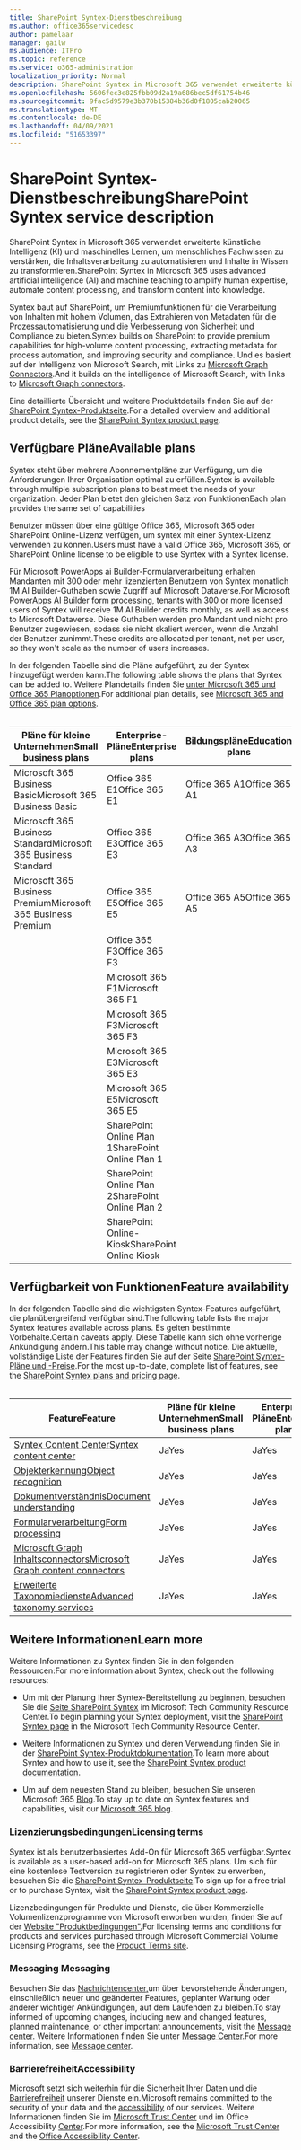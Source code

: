 ```yaml
---
title: SharePoint Syntex-Dienstbeschreibung
ms.author: office365servicedesc
author: pamelaar
manager: gailw
ms.audience: ITPro
ms.topic: reference
ms.service: o365-administration
localization_priority: Normal
description: SharePoint Syntex in Microsoft 365 verwendet erweiterte künstliche Intelligenz (KI) und maschinelles Lernen, um menschliches Fachwissen zu verstärken, die Inhaltsverarbeitung zu automatisieren und Inhalte in Wissen zu transformieren.
ms.openlocfilehash: 5606fec3e825fbb09d2a19a686bec5df61754b46
ms.sourcegitcommit: 9fac5d9579e3b370b15384b36d0f1805cab20065
ms.translationtype: MT
ms.contentlocale: de-DE
ms.lasthandoff: 04/09/2021
ms.locfileid: "51653397"
---
```

# <a name="sharepoint-syntex-service-description"></a><span data-ttu-id="3f445-103">SharePoint Syntex-Dienstbeschreibung</span><span class="sxs-lookup"><span data-stu-id="3f445-103">SharePoint Syntex service description</span></span> 

<span data-ttu-id="3f445-104">SharePoint Syntex in Microsoft 365 verwendet erweiterte künstliche Intelligenz (KI) und maschinelles Lernen, um menschliches Fachwissen zu verstärken, die Inhaltsverarbeitung zu automatisieren und Inhalte in Wissen zu transformieren.</span><span class="sxs-lookup"><span data-stu-id="3f445-104">SharePoint Syntex in Microsoft 365 uses advanced artificial intelligence (AI) and machine teaching to amplify human expertise, automate content processing, and transform content into knowledge.</span></span>

<span data-ttu-id="3f445-105">Syntex baut auf SharePoint, um Premiumfunktionen für die Verarbeitung von Inhalten mit hohem Volumen, das Extrahieren von Metadaten für die Prozessautomatisierung und die Verbesserung von Sicherheit und Compliance zu bieten.</span><span class="sxs-lookup"><span data-stu-id="3f445-105">Syntex builds on SharePoint to provide premium capabilities for high-volume content processing, extracting metadata for process automation, and improving security and compliance.</span></span> <span data-ttu-id="3f445-106">Und es basiert auf der Intelligenz von Microsoft Search, mit Links zu [Microsoft Graph Connectors](/microsoftsearch/connectors-overview).</span><span class="sxs-lookup"><span data-stu-id="3f445-106">And it builds on the intelligence of Microsoft Search, with links to [Microsoft Graph connectors](/microsoftsearch/connectors-overview).</span></span>

<span data-ttu-id="3f445-107">Eine detaillierte Übersicht und weitere Produktdetails finden Sie auf der [SharePoint Syntex-Produktseite](https://aka.ms/sharepointsyntex).</span><span class="sxs-lookup"><span data-stu-id="3f445-107">For a detailed overview and additional product details, see the [SharePoint Syntex product page](https://aka.ms/sharepointsyntex).</span></span>

## <a name="available-plans"></a><span data-ttu-id="3f445-108">Verfügbare Pläne</span><span class="sxs-lookup"><span data-stu-id="3f445-108">Available plans</span></span>

<span data-ttu-id="3f445-109">Syntex steht über mehrere Abonnementpläne zur Verfügung, um die Anforderungen Ihrer Organisation optimal zu erfüllen.</span><span class="sxs-lookup"><span data-stu-id="3f445-109">Syntex is available through multiple subscription plans to best meet the needs of your organization.</span></span> <span data-ttu-id="3f445-110">Jeder Plan bietet den gleichen Satz von Funktionen</span><span class="sxs-lookup"><span data-stu-id="3f445-110">Each plan provides the same set of capabilities</span></span>

<span data-ttu-id="3f445-111">Benutzer müssen über eine gültige Office 365, Microsoft 365 oder SharePoint Online-Lizenz verfügen, um syntex mit einer Syntex-Lizenz verwenden zu können.</span><span class="sxs-lookup"><span data-stu-id="3f445-111">Users must have a valid Office 365, Microsoft 365, or SharePoint Online license to be eligible to use Syntex with a Syntex license.</span></span>

<span data-ttu-id="3f445-112">Für Microsoft PowerApps ai Builder-Formularverarbeitung erhalten Mandanten mit 300 oder mehr lizenzierten Benutzern von Syntex monatlich 1M AI Builder-Guthaben sowie Zugriff auf Microsoft Dataverse.</span><span class="sxs-lookup"><span data-stu-id="3f445-112">For Microsoft PowerApps AI Builder form processing, tenants with 300 or more licensed users of Syntex will receive 1M AI Builder credits monthly, as well as access to Microsoft Dataverse.</span></span> <span data-ttu-id="3f445-113">Diese Guthaben werden pro Mandant und nicht pro Benutzer zugewiesen, sodass sie nicht skaliert werden, wenn die Anzahl der Benutzer zunimmt.</span><span class="sxs-lookup"><span data-stu-id="3f445-113">These credits are allocated per tenant, not per user, so they won't scale as the number of users increases.</span></span>

<span data-ttu-id="3f445-114">In der folgenden Tabelle sind die Pläne aufgeführt, zu der Syntex hinzugefügt werden kann.</span><span class="sxs-lookup"><span data-stu-id="3f445-114">The following table shows the plans that Syntex can be added to.</span></span> <span data-ttu-id="3f445-115">Weitere Plandetails finden Sie [unter Microsoft 365 und Office 365 Planoptionen](../office-365-platform-service-description/office-365-plan-options.md).</span><span class="sxs-lookup"><span data-stu-id="3f445-115">For additional plan details, see [Microsoft 365 and Office 365 plan options](../office-365-platform-service-description/office-365-plan-options.md).</span></span><br><br>


| <span data-ttu-id="3f445-116">Pläne für kleine Unternehmen</span><span class="sxs-lookup"><span data-stu-id="3f445-116">Small business plans</span></span>            | <span data-ttu-id="3f445-117">Enterprise-Pläne</span><span class="sxs-lookup"><span data-stu-id="3f445-117">Enterprise plans</span></span>         | <span data-ttu-id="3f445-118">Bildungspläne</span><span class="sxs-lookup"><span data-stu-id="3f445-118">Education plans</span></span>     |
| ------------------------------- | ------------------------ | ------------------- |
| <span data-ttu-id="3f445-119">Microsoft 365 Business Basic</span><span class="sxs-lookup"><span data-stu-id="3f445-119">Microsoft 365 Business Basic</span></span>    | <span data-ttu-id="3f445-120">Office 365 E1</span><span class="sxs-lookup"><span data-stu-id="3f445-120">Office 365 E1</span></span>            | <span data-ttu-id="3f445-121">Office 365 A1</span><span class="sxs-lookup"><span data-stu-id="3f445-121">Office 365 A1</span></span>       |
| <span data-ttu-id="3f445-122">Microsoft 365 Business Standard</span><span class="sxs-lookup"><span data-stu-id="3f445-122">Microsoft 365 Business Standard</span></span> | <span data-ttu-id="3f445-123">Office 365 E3</span><span class="sxs-lookup"><span data-stu-id="3f445-123">Office 365 E3</span></span>            | <span data-ttu-id="3f445-124">Office 365 A3</span><span class="sxs-lookup"><span data-stu-id="3f445-124">Office 365 A3</span></span>       |
| <span data-ttu-id="3f445-125">Microsoft 365 Business Premium</span><span class="sxs-lookup"><span data-stu-id="3f445-125">Microsoft 365 Business Premium</span></span>  | <span data-ttu-id="3f445-126">Office 365 E5</span><span class="sxs-lookup"><span data-stu-id="3f445-126">Office 365 E5</span></span>            | <span data-ttu-id="3f445-127">Office 365 A5</span><span class="sxs-lookup"><span data-stu-id="3f445-127">Office 365 A5</span></span>       |
|                                 | <span data-ttu-id="3f445-128">Office 365 F3</span><span class="sxs-lookup"><span data-stu-id="3f445-128">Office 365 F3</span></span>            |                     |
|                                 | <span data-ttu-id="3f445-129">Microsoft 365 F1</span><span class="sxs-lookup"><span data-stu-id="3f445-129">Microsoft 365 F1</span></span>         |                     |
|                                 | <span data-ttu-id="3f445-130">Microsoft 365 F3</span><span class="sxs-lookup"><span data-stu-id="3f445-130">Microsoft 365 F3</span></span>         |                     |
|                                 | <span data-ttu-id="3f445-131">Microsoft 365 E3</span><span class="sxs-lookup"><span data-stu-id="3f445-131">Microsoft 365 E3</span></span>         |                     |
|                                 | <span data-ttu-id="3f445-132">Microsoft 365 E5</span><span class="sxs-lookup"><span data-stu-id="3f445-132">Microsoft 365 E5</span></span>         |                     |
|                                 | <span data-ttu-id="3f445-133">SharePoint Online Plan 1</span><span class="sxs-lookup"><span data-stu-id="3f445-133">SharePoint Online Plan 1</span></span> |                     |
|                                 | <span data-ttu-id="3f445-134">SharePoint Online Plan 2</span><span class="sxs-lookup"><span data-stu-id="3f445-134">SharePoint Online Plan 2</span></span> |                     |
|                                 | <span data-ttu-id="3f445-135">SharePoint Online-Kiosk</span><span class="sxs-lookup"><span data-stu-id="3f445-135">SharePoint Online Kiosk</span></span>  |                     |

## <a name="feature-availability"></a><span data-ttu-id="3f445-136">Verfügbarkeit von Funktionen</span><span class="sxs-lookup"><span data-stu-id="3f445-136">Feature availability</span></span>

<span data-ttu-id="3f445-137">In der folgenden Tabelle sind die wichtigsten Syntex-Features aufgeführt, die planübergreifend verfügbar sind.</span><span class="sxs-lookup"><span data-stu-id="3f445-137">The following table lists the major Syntex features available across plans.</span></span> <span data-ttu-id="3f445-138">Es gelten bestimmte Vorbehalte.</span><span class="sxs-lookup"><span data-stu-id="3f445-138">Certain caveats apply.</span></span> <span data-ttu-id="3f445-139">Diese Tabelle kann sich ohne vorherige Ankündigung ändern.</span><span class="sxs-lookup"><span data-stu-id="3f445-139">This table may change without notice.</span></span> <span data-ttu-id="3f445-140">Die aktuelle, vollständige Liste der Features finden Sie auf der Seite [SharePoint Syntex-Pläne und -Preise](https://www.microsoft.com/microsoft-365/enterprise/sharepoint-syntex).</span><span class="sxs-lookup"><span data-stu-id="3f445-140">For the most up-to-date, complete list of features, see the [SharePoint Syntex plans and pricing page](https://www.microsoft.com/microsoft-365/enterprise/sharepoint-syntex).</span></span><br><br>

| <span data-ttu-id="3f445-141">Feature</span><span class="sxs-lookup"><span data-stu-id="3f445-141">Feature</span></span> | <span data-ttu-id="3f445-142">Pläne für kleine Unternehmen</span><span class="sxs-lookup"><span data-stu-id="3f445-142">Small business plans</span></span> | <span data-ttu-id="3f445-143">Enterprise-Pläne</span><span class="sxs-lookup"><span data-stu-id="3f445-143">Enterprise plans</span></span> | <span data-ttu-id="3f445-144">Bildungspläne</span><span class="sxs-lookup"><span data-stu-id="3f445-144">Education plans</span></span> |
|--|--|--|--|
| [<span data-ttu-id="3f445-145">Syntex Content Center</span><span class="sxs-lookup"><span data-stu-id="3f445-145">Syntex content center</span></span>](sharepoint-syntex-features.md#syntex-content-center) | <span data-ttu-id="3f445-146">Ja</span><span class="sxs-lookup"><span data-stu-id="3f445-146">Yes</span></span> | <span data-ttu-id="3f445-147">Ja</span><span class="sxs-lookup"><span data-stu-id="3f445-147">Yes</span></span> | <span data-ttu-id="3f445-148">Ja</span><span class="sxs-lookup"><span data-stu-id="3f445-148">Yes</span></span> |
| [<span data-ttu-id="3f445-149">Objekterkennung</span><span class="sxs-lookup"><span data-stu-id="3f445-149">Object recognition</span></span>](sharepoint-syntex-features.md#object-recognition) | <span data-ttu-id="3f445-150">Ja</span><span class="sxs-lookup"><span data-stu-id="3f445-150">Yes</span></span> | <span data-ttu-id="3f445-151">Ja</span><span class="sxs-lookup"><span data-stu-id="3f445-151">Yes</span></span> | <span data-ttu-id="3f445-152">Ja</span><span class="sxs-lookup"><span data-stu-id="3f445-152">Yes</span></span> |
| [<span data-ttu-id="3f445-153">Dokumentverständnis</span><span class="sxs-lookup"><span data-stu-id="3f445-153">Document understanding</span></span>](sharepoint-syntex-features.md#document-understanding) | <span data-ttu-id="3f445-154">Ja</span><span class="sxs-lookup"><span data-stu-id="3f445-154">Yes</span></span> | <span data-ttu-id="3f445-155">Ja</span><span class="sxs-lookup"><span data-stu-id="3f445-155">Yes</span></span> | <span data-ttu-id="3f445-156">Ja</span><span class="sxs-lookup"><span data-stu-id="3f445-156">Yes</span></span> |
| [<span data-ttu-id="3f445-157">Formularverarbeitung</span><span class="sxs-lookup"><span data-stu-id="3f445-157">Form processing</span></span>](sharepoint-syntex-features.md#form-processing) | <span data-ttu-id="3f445-158">Ja</span><span class="sxs-lookup"><span data-stu-id="3f445-158">Yes</span></span> | <span data-ttu-id="3f445-159">Ja</span><span class="sxs-lookup"><span data-stu-id="3f445-159">Yes</span></span> | <span data-ttu-id="3f445-160">Ja</span><span class="sxs-lookup"><span data-stu-id="3f445-160">Yes</span></span> |
| [<span data-ttu-id="3f445-161">Microsoft Graph Inhaltsconnectors</span><span class="sxs-lookup"><span data-stu-id="3f445-161">Microsoft Graph content connectors</span></span>](sharepoint-syntex-features.md#microsoft-graph-content-connectors) | <span data-ttu-id="3f445-162">Ja</span><span class="sxs-lookup"><span data-stu-id="3f445-162">Yes</span></span> | <span data-ttu-id="3f445-163">Ja</span><span class="sxs-lookup"><span data-stu-id="3f445-163">Yes</span></span> | <span data-ttu-id="3f445-164">Ja</span><span class="sxs-lookup"><span data-stu-id="3f445-164">Yes</span></span> |
| [<span data-ttu-id="3f445-165">Erweiterte Taxonomiedienste</span><span class="sxs-lookup"><span data-stu-id="3f445-165">Advanced taxonomy services</span></span>](sharepoint-syntex-features.md#advanced-taxonomy-services) | <span data-ttu-id="3f445-166">Ja</span><span class="sxs-lookup"><span data-stu-id="3f445-166">Yes</span></span> | <span data-ttu-id="3f445-167">Ja</span><span class="sxs-lookup"><span data-stu-id="3f445-167">Yes</span></span> | <span data-ttu-id="3f445-168">Ja</span><span class="sxs-lookup"><span data-stu-id="3f445-168">Yes</span></span> |

## <a name="learn-more"></a><span data-ttu-id="3f445-169">Weitere Informationen</span><span class="sxs-lookup"><span data-stu-id="3f445-169">Learn more</span></span>

<span data-ttu-id="3f445-170">Weitere Informationen zu Syntex finden Sie in den folgenden Ressourcen:</span><span class="sxs-lookup"><span data-stu-id="3f445-170">For more information about Syntex, check out the following resources:</span></span>

  - <span data-ttu-id="3f445-171">Um mit der Planung Ihrer Syntex-Bereitstellung zu beginnen, besuchen Sie die [Seite SharePoint Syntex](https://resources.techcommunity.microsoft.com/sharepoint-syntex/) im Microsoft Tech Community Resource Center.</span><span class="sxs-lookup"><span data-stu-id="3f445-171">To begin planning your Syntex deployment, visit the [SharePoint Syntex page](https://resources.techcommunity.microsoft.com/sharepoint-syntex/) in the Microsoft Tech Community Resource Center.</span></span>

  - <span data-ttu-id="3f445-172">Weitere Informationen zu Syntex und deren Verwendung finden Sie in der [SharePoint Syntex-Produktdokumentation](/microsoft-365/contentunderstanding/).</span><span class="sxs-lookup"><span data-stu-id="3f445-172">To learn more about Syntex and how to use it, see the [SharePoint Syntex product documentation](/microsoft-365/contentunderstanding/).</span></span>

  - <span data-ttu-id="3f445-173">Um auf dem neuesten Stand zu bleiben, besuchen Sie unseren Microsoft 365 [Blog](https://go.microsoft.com/fwlink/?linkid=2084915).</span><span class="sxs-lookup"><span data-stu-id="3f445-173">To stay up to date on Syntex features and capabilities, visit our [Microsoft 365 blog](https://go.microsoft.com/fwlink/?linkid=2084915).</span></span>

### <a name="licensing-terms"></a><span data-ttu-id="3f445-174">Lizenzierungsbedingungen</span><span class="sxs-lookup"><span data-stu-id="3f445-174">Licensing terms</span></span>

<span data-ttu-id="3f445-175">Syntex ist als benutzerbasiertes Add-On für Microsoft 365 verfügbar.</span><span class="sxs-lookup"><span data-stu-id="3f445-175">Syntex is available as a user-based add-on for Microsoft 365 plans.</span></span> <span data-ttu-id="3f445-176">Um sich für eine kostenlose Testversion zu registrieren oder Syntex zu erwerben, besuchen Sie die [SharePoint Syntex-Produktseite](https://aka.ms/sharepointsyntex).</span><span class="sxs-lookup"><span data-stu-id="3f445-176">To sign up for a free trial or to purchase Syntex, visit the [SharePoint Syntex product page](https://aka.ms/sharepointsyntex).</span></span>

<span data-ttu-id="3f445-177">Lizenzbedingungen für Produkte und Dienste, die über Kommerzielle Volumenlizenzprogramme von Microsoft erworben wurden, finden Sie auf der [Website "Produktbedingungen".](https://www.microsoft.com/licensing/terms/)</span><span class="sxs-lookup"><span data-stu-id="3f445-177">For licensing terms and conditions for products and services purchased through Microsoft Commercial Volume Licensing Programs, see the [Product Terms site](https://www.microsoft.com/licensing/terms/).</span></span>

### <a name="messaging"></a><span data-ttu-id="3f445-178">Messaging </span><span class="sxs-lookup"><span data-stu-id="3f445-178">Messaging</span></span>

<span data-ttu-id="3f445-179">Besuchen Sie das [Nachrichtencenter,](https://go.microsoft.com/fwlink/p/?linkid=2070717)um über bevorstehende Änderungen, einschließlich neuer und geänderter Features, geplanter Wartung oder anderer wichtiger Ankündigungen, auf dem Laufenden zu bleiben.</span><span class="sxs-lookup"><span data-stu-id="3f445-179">To stay informed of upcoming changes, including new and changed features, planned maintenance, or other important announcements, visit the [Message center](https://go.microsoft.com/fwlink/p/?linkid=2070717).</span></span> <span data-ttu-id="3f445-180">Weitere Informationen finden Sie unter [Message Center](/microsoft-365/admin/manage/message-center).</span><span class="sxs-lookup"><span data-stu-id="3f445-180">For more information, see [Message center](/microsoft-365/admin/manage/message-center).</span></span>

### <a name="accessibility"></a><span data-ttu-id="3f445-181">Barrierefreiheit</span><span class="sxs-lookup"><span data-stu-id="3f445-181">Accessibility</span></span>

<span data-ttu-id="3f445-182">Microsoft setzt sich weiterhin für die Sicherheit Ihrer Daten und die [Barrierefreiheit](https://www.microsoft.com/trust-center/compliance/accessibility) unserer Dienste ein.</span><span class="sxs-lookup"><span data-stu-id="3f445-182">Microsoft remains committed to the security of your data and the [accessibility](https://www.microsoft.com/trust-center/compliance/accessibility) of our services.</span></span> <span data-ttu-id="3f445-183">Weitere Informationen finden Sie im [Microsoft Trust Center](https://www.microsoft.com/trust-center) und im Office Accessibility [Center](https://support.office.com/article/ecab0fcf-d143-4fe8-a2ff-6cd596bddc6d).</span><span class="sxs-lookup"><span data-stu-id="3f445-183">For more information, see the [Microsoft Trust Center](https://www.microsoft.com/trust-center) and the [Office Accessibility Center](https://support.office.com/article/ecab0fcf-d143-4fe8-a2ff-6cd596bddc6d).</span></span>
